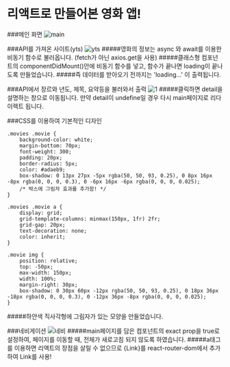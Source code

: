 # 리액트로 만들어본 영화 앱!

###메인 화면
![main](https://user-images.githubusercontent.com/66842710/88022091-96c94980-cb69-11ea-8cf8-24a154398164.JPG)

###API를 가져온 사이트(yts)
![yts](https://user-images.githubusercontent.com/66842710/88022292-fd4e6780-cb69-11ea-8445-cdbca4420e0a.JPG)
#####영화의 정보는 async 와 await를 이용한 비동기 함수로 불러옵니다. (fetch가 아닌 axios.get을 사용)
#####클래스형 컴포넌트의 componentDidMount()안에 비동기 함수를 넣고, 함수가 끝나면 loading이 끝나도록 만들었습니다.
#####즉 데이터를 받아오기 전까지는 'loading...' 이 출력됩니다.

###API에서 장르와 년도, 제목, 요약등을 불러와서 출력
![1](https://user-images.githubusercontent.com/66842710/88022391-22db7100-cb6a-11ea-833a-d643fda2b524.JPG)
#####클릭하면 detail을 설명하는 창으로 이동됩니다. 만약 detail이 undefine일 경우 다시 main페이지로 리다이렉트 됩니다.

###CSS를 이용하여 기본적인 디자인
```
.movies .movie {
    background-color: white;
    margin-bottom: 70px;
    font-weight: 300;
    padding: 20px;
    border-radius: 5px;
    color: #adaeb9;
    box-shadow: 0 13px 27px -5px rgba(50, 50, 93, 0.25), 0 8px 16px -8px rgba(0, 0, 0, 0.3), 0 -6px 16px -6px rgba(0, 0, 0, 0.025);
    /* 박스에 그림자 효과를 추가함! */
}

.movies .movie a {
    display: grid;
    grid-template-columns: minmax(150px, 1fr) 2fr;
    grid-gap: 20px;
    text-decoration: none;
    color: inherit;
}

.movie img {
    position: relative;
    top: -50px;
    max-width: 150px;
    width: 100%;
    margin-right: 30px;
    box-shadow: 0 30px 60px -12px rgba(50, 50, 93, 0.25), 0 18px 36px -18px rgba(0, 0, 0, 0.3), 0 -12px 36px -8px rgba(0, 0, 0, 0.025);
}
```
#####하얀색 직사각형에 그림자가 있는 모양을 만들었습니다.

###네비게이션
![네비](https://user-images.githubusercontent.com/66842710/88022847-f6742480-cb6a-11ea-849a-c1accafd391c.JPG)
#####main페이지를 담은 컴포넌트의 exact prop을 true로 설정하여, 페이지를 이동할 때, 전체가 새로고침 되지 않도록 하였습니다.
#####a태그를 이용하면 리액트의 장점을 살릴 수 없으므로 {Link}를 react-router-dom에서 추가하여 Link를 사용!
